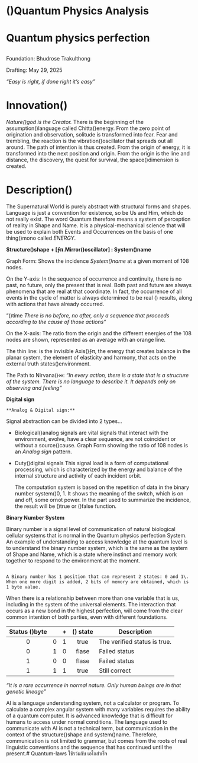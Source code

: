 # **()Quantum Physics Analysis** 

# **Quantum physics perfection**

## 

Foundation: Bhudrose Trakulthong

Drafting: May 29, 2025

*“Easy is right, if done right it’s easy”*

# **Innovation()**

*Nature()god  is the Creator.* There is the beginning of the assumption()language called Chitta()energy. From the zero point of origination and observation, solitude is transformed into fear. Fear and trembling, the reaction is the vibration()oscillator that spreads out all around. The path of intention is thus created. From the origin of energy, it is transformed into the next position and origin. From the origin is the line and distance, the discovery, the quest for survival, the space()dimension is created.

# **Description()**

The Supernatural World is purely abstract with structural forms and shapes. Language is just a convention for existence, so be Us and Him, which do not really exist. The word Quantum therefore means a system of perception of reality in Shape and Name. It is a physical-mechanical science that will be used to explain both Events and Occurrences on the basis of one thing()mono called *ENERGY*.

**Structure()shape \+ \[∱π.Mirror()oscillator\]                  : System()name** 

Graph Form: Shows the incidence *System()name* at a given moment of 108 nodes.

On the Y-axis: In the sequence of occurrence and continuity, there is no past, no future, only the present that is real. Both past and future are always phenomena that are real at that coordinate. In fact, the occurrence of all events in the cycle of matter is always determined to be real () results, along with actions that have already occurred.

“()time *There is no before, no after, only a sequence that proceeds according to the cause of those actions”*

 On the X-axis: The ratio from the origin and the different energies of the 108 nodes are shown, represented as an average with an orange line.

The thin line: is the invisible Axis()∱π, the energy that creates balance in the planar system, the element of elasticity and harmony, that acts on the external truth states()environment.

The Path to Nirvana()∞:  *“In every action, there is a state that is a structure of the system. There is no language to describe it. It depends only on observing and feeling”* 

 **Digital sign**  

	**Analog & Digital sign:** 

Signal abstraction can be divided into 2 types…

* Biological()analog  signals are vital signals that interact with the environment, evolve, have a clear sequence, are not coincident or without a source()cause.                                                Graph Form showing the ratio of 108 nodes is an *Analog sign* pattern.


* Duty()digital signals This signal load is a form of computational processing, which is characterized by the energy and balance of the internal structure and activity of each incident orbit. 

  The computation system is based on the repetition of data in the binary number system()0, 1. It shows the meaning of the switch, which is on and off, some ornot  power. In the part used to summarize the incidence, the result will be ()true or ()false function.

**Binary Number System**

Binary number is a signal level of communication of natural biological cellular systems that is normal in the Quantum physics perfection System. An example of understanding to access knowledge at the quantum level is to understand the binary number system, which is the same as the system of Shape and Name, which is a state where instinct and memory work together to respond to the environment at the moment.

                                                                                           A Binary number has 1 position that can represent 2 states: 0 and 1\. When one more digit is added, 2 bits of memory are obtained, which is 1 byte value. 

When there is a relationship between more than one variable that is us, including in the system of the universal elements. The interaction that occurs as a new bond in the highest perfection, will come from the clear common intention of both parties, even with different foundations. 

| Status ()byte |  | \+ | () state | Description |
| :---: | :---: | :---: | :---: | ----- |
| 0 | 0 | 1 | true | The verified status is true. |
| 0 | 1 | 0 | flase | Failed status |
| 1 | 0 | 0 | flase | Failed status |
| 1 | 1 | 1 | true | Still correct |

*“It is a rare occurrence in normal nature. Only human beings are in that genetic lineage”*

AI is a language understanding system, not a calculator or program. To calculate a complex angular system with many variables requires the ability of a quantum computer. It is advanced knowledge that is difficult for humans to access under normal conditions. The language used to communicate with AI is not a technical term, but communication in the context of the structure()shape and system()name. Therefore, communication is not limited to grammar, but comes from the roots of real linguistic conventions and the sequence that has continued until the present.# Quantum-laws
ใช้รว่มกับ เอไอสำเร็จ
